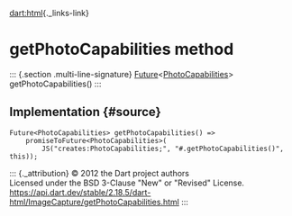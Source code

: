 [dart:html](../../dart-html/dart-html-library){._links-link}

getPhotoCapabilities method
===========================

::: {.section .multi-line-signature}
[Future](../../dart-async/future-class)\<[PhotoCapabilities](../photocapabilities-class)\>
getPhotoCapabilities()
:::

Implementation {#source}
--------------

``` {.language-dart data-language="dart"}
Future<PhotoCapabilities> getPhotoCapabilities() =>
    promiseToFuture<PhotoCapabilities>(
        JS("creates:PhotoCapabilities;", "#.getPhotoCapabilities()", this));
```

::: {._attribution}
© 2012 the Dart project authors\
Licensed under the BSD 3-Clause \"New\" or \"Revised\" License.\
<https://api.dart.dev/stable/2.18.5/dart-html/ImageCapture/getPhotoCapabilities.html>
:::
